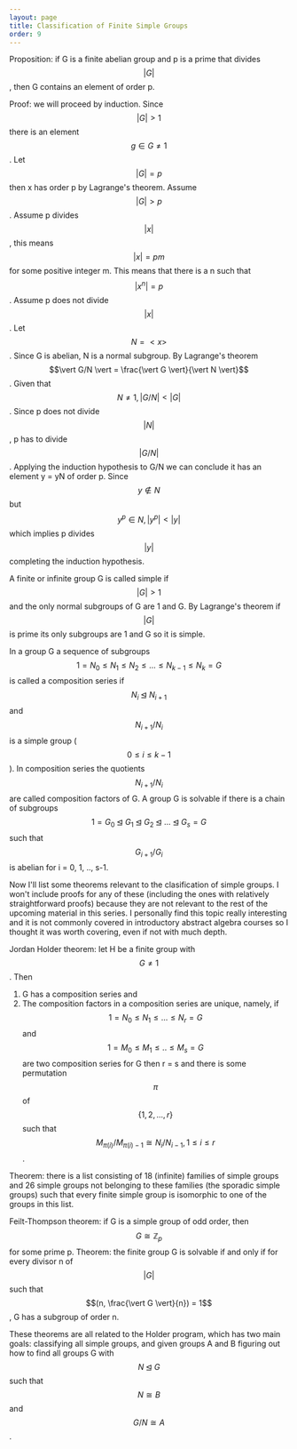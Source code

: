 ```yaml
---
layout: page
title: Classification of Finite Simple Groups
order: 9
---
```


Proposition: if G is a finite abelian group and p is a prime that divides $$\vert G \vert$$, then G contains an element of order p.

Proof: we will proceed by induction. Since $$\vert G \vert > 1$$ there is an element $$g \in G \neq 1$$. Let $$\vert G \vert = p$$ then x has order p by Lagrange's theorem. Assume $$\vert G \vert > p$$. Assume p divides $$\vert x \vert$$, this means $$\vert x \vert = pm$$ for some positive integer m. This means that there is a n such that $$\vert x^n\vert = p$$. Assume p does not divide $$\vert x \vert$$. Let $$N = <x>$$. Since G is abelian, N is a normal subgroup. By Lagrange's theorem $$\vert G/N \vert = \frac{\vert G \vert}{\vert N \vert}$$. Given that $$N \neq 1, \vert G/N \vert < \vert G \vert$$. Since p does not divide $$\vert N \vert$$, p has to divide $$\vert G/N \vert$$. Applying the induction hypothesis to G/N we can conclude it has an element y = yN of order p. Since $$y \not\in N$$ but $$y^p \in N, \vert y^p \vert < \vert y \vert$$ which implies p divides $$\vert y \vert$$ completing the induction hypothesis.

A finite or infinite group G is called simple if $$\vert G \vert > 1$$ and the only normal subgroups of G are 1 and G. By Lagrange's theorem if $$\vert G \vert$$ is prime its only subgroups are 1 and G so it is simple.

In a group G a sequence of subgroups $$1 = N_0 \leq N_1 \leq N_2 \leq ... \leq N_{k-1} \leq N_k = G$$ is called a composition series if $$N_i \unlhd N_{i+1}$$ and $$N_{i+1}/N_{i}$$ is a simple group ($$0 \leq i \leq k-1$$). In composition series the quotients $$N_{i+1}/N_{i}$$ are called composition factors of G.
A group G is solvable if there is a chain of subgroups $$1 = G_0 \unlhd G_1 \unlhd G_2 \unlhd ... \unlhd G_s = G$$ such that $$G_{i+1}/G_{i}$$ is abelian for i = 0, 1, .., s-1.

Now I'll list some theorems relevant to the clasification of simple groups. I won't include proofs for any of these (including the ones with relatively straightforward proofs) because they are not relevant to the rest of the upcoming material in this series. I personally find this topic really interesting and it is not commonly covered in introductory abstract algebra courses so I thought it was worth covering, even if not with much depth.

Jordan Holder theorem: let H be a finite group with $$G \neq 1$$. Then
1) G has a composition series and
2) The composition factors in a composition series are unique, namely, if $$1 = N_0 \leq N_1 \leq ... \leq N_r = G$$ and $$1 = M_0 \leq M_1 \leq .. \leq M_s = G$$ are two composition series for G then r = s and there is some permutation $$\pi$$ of $$\{1,2,...,r\}$$ such that $$M_{\pi(i)}/M_{\pi(i)-1} \cong N_i/N_{i-1}, 1 \leq i \leq r$$.

Theorem: there is a list consisting of 18 (infinite) families of simple groups and 26 simple groups not belonging to these families (the sporadic simple groups) such that every finite simple group is isomorphic to one of the groups in this list.

Feilt-Thompson theorem: if G is a simple group of odd order, then $$G \cong \mathbb{Z}_p$$ for some prime p.
Theorem: the finite group G is solvable if and only if for every divisor n of $$\vert G \vert$$ such that $$(n, \frac{\vert G \vert}{n}) = 1$$, G has a subgroup of order n.

These theorems are all related to the Holder program, which has two main goals: classifying all simple groups, and given groups A and B figuring out how to find all groups G with $$N \unlhd G$$ such that $$N \cong B$$ and $$G/N \cong A$$.
